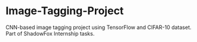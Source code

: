 # Image-Tagging-Project
CNN-based image tagging project using TensorFlow and CIFAR-10 dataset. Part of ShadowFox Internship tasks.
